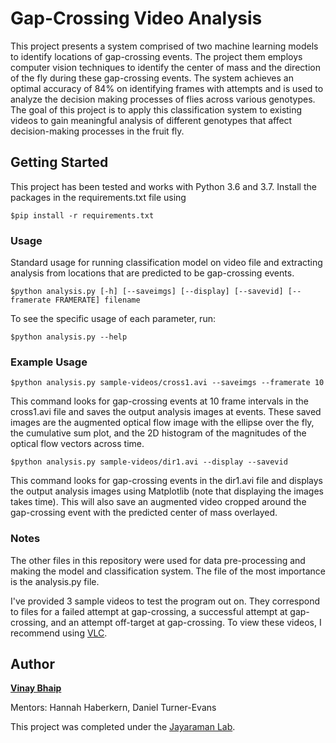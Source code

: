 # Gap-Crossing Video Analysis

This project presents a system comprised of two machine learning models to identify locations of gap-crossing events. The project them employs computer vision techniques to identify the center of mass and the direction of the fly during these gap-crossing events. The system achieves an optimal accuracy of 84% on identifying frames with attempts and is used to analyze the decision making processes of flies across various genotypes. The goal of this project is to apply this classification system to existing videos to gain meaningful analysis of different genotypes that affect decision-making processes in the fruit fly.


## Getting Started

This project has been tested and works with Python 3.6 and 3.7. Install the packages in the requirements.txt file using

```
$pip install -r requirements.txt
```

### Usage

Standard usage for running classification model on video file and extracting analysis from locations that are predicted to be gap-crossing events.
```
$python analysis.py [-h] [--saveimgs] [--display] [--savevid] [--framerate FRAMERATE] filename
```

To see the specific usage of each parameter, run:

```
$python analysis.py --help
```

### Example Usage

```
$python analysis.py sample-videos/cross1.avi --saveimgs --framerate 10
```

This command looks for gap-crossing events at 10 frame intervals in the cross1.avi file and saves the output analysis images at events. These saved images are the augmented optical flow image with the ellipse over the fly, the cumulative sum plot, and the 2D histogram of the magnitudes of the optical flow vectors across time.

```
$python analysis.py sample-videos/dir1.avi --display --savevid
```

This command looks for gap-crossing events in the dir1.avi file and displays the output analysis images using Matplotlib (note that displaying the images takes time). This will also save an augmented video cropped around the gap-crossing event with the predicted center of mass overlayed.


### Notes

The other files in this repository were used for data pre-processing and making the model and classification system. The file of the most importance is the analysis.py file.

I've provided 3 sample videos to test the program out on. They correspond to files for a failed attempt at gap-crossing, a successful attempt at gap-crossing, and an attempt off-target at gap-crossing. To view these videos, I recommend using [VLC](https://www.videolan.org/vlc/).



## Author

[**Vinay Bhaip**](https://github.com/vbhaip)

Mentors: Hannah Haberkern, Daniel Turner-Evans

This project was completed under the [Jayaraman Lab](https://janelia.org/lab/jayaraman-lab).
